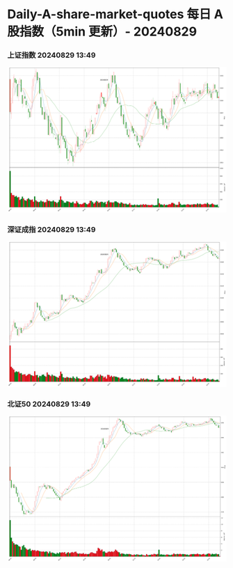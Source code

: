 
# Daily-A-share-market-quotes 每日 A 股指数（5min 更新）- 20240829

### 上证指数 20240829 13:49
![](./fig/2024/8/20240829-sh000001.png)

### 深证成指 20240829 13:49
![](./fig/2024/8/20240829-sz399001.png)

### 北证50 20240829 13:49
![](./fig/2024/8/20240829-bj899050.png)
